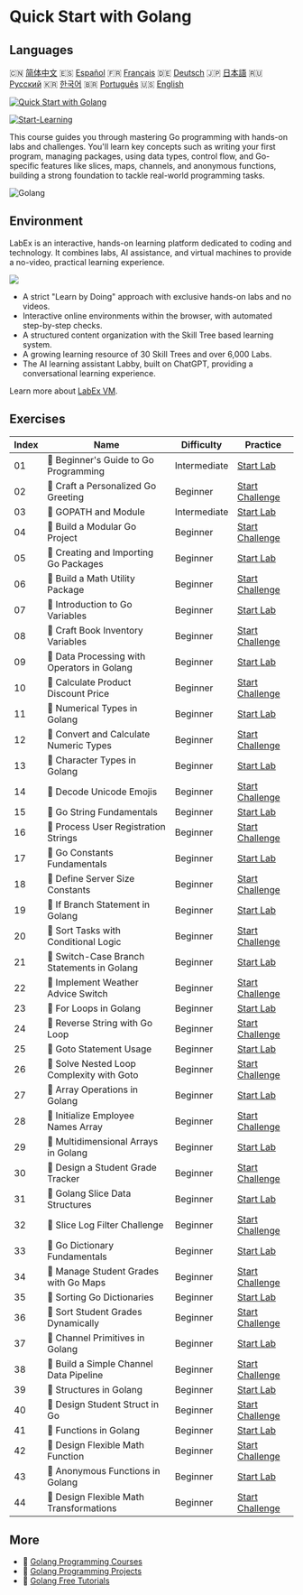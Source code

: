 # Quick Start with Golang

## Languages

🇨🇳 [简体中文](README_zh.md) 🇪🇸 [Español](README_es.md) 🇫🇷 [Français](README_fr.md) 🇩🇪 [Deutsch](README_de.md) 🇯🇵 [日本語](README_ja.md) 🇷🇺 [Русский](README_ru.md) 🇰🇷 [한국어](README_ko.md) 🇧🇷 [Português](README_pt.md) 🇺🇸 [English](README.md) 

[![Quick Start with Golang](https://cover-creator.labex.io/quick-start-with-go.png)](https://labex.io/courses/quick-start-with-go)

[![Start-Learning](https://img.shields.io/badge/Start-Learning-whitesmoke?style=for-the-badge)](https://labex.io/courses/quick-start-with-go)

This course guides you through mastering Go programming with hands-on labs and challenges. You'll learn key concepts such as writing your first program, managing packages, using data types, control flow, and Go-specific features like slices, maps, channels, and anonymous functions, building a strong foundation to tackle real-world programming tasks.

![Golang](https://img.shields.io/badge/Golang-whitesmoke?style=for-the-badge&logo=golang)


## Environment

LabEx is an interactive, hands-on learning platform dedicated to coding and technology. It combines labs, AI assistance, and virtual machines to provide a no-video, practical learning experience.

![](https://tutorial-screenshot.getvm.io/images/vm-1725247253.png)

- A strict "Learn by Doing" approach with exclusive hands-on labs and no videos.
- Interactive online environments within the browser, with automated step-by-step checks.
- A structured content organization with the Skill Tree based learning system.
- A growing learning resource of 30 Skill Trees and over 6,000 Labs.
- The AI learning assistant Labby, built on ChatGPT, providing a conversational learning experience.

Learn more about [LabEx VM](https://support.labex.io/using-labex/virtual-machine).

## Exercises

|   Index | Name                                        | Difficulty   | Practice                                                                                                                  |
|---------|---------------------------------------------|--------------|---------------------------------------------------------------------------------------------------------------------------|
|      01 | 📖 Beginner's Guide to Go Programming       | Intermediate | <a target='_blank' href='https://labex.io/tutorials/go-beginner-s-guide-to-go-programming-149062'>Start Lab</a>           |
|      02 | 🎯 Craft a Personalized Go Greeting         | Beginner     | <a target='_blank' href='https://labex.io/tutorials/go-craft-a-personalized-go-greeting-435633'>Start Challenge</a>       |
|      03 | 📖 GOPATH and Module                        | Intermediate | <a target='_blank' href='https://labex.io/tutorials/go-gopath-and-module-149063'>Start Lab</a>                            |
|      04 | 🎯 Build a Modular Go Project               | Beginner     | <a target='_blank' href='https://labex.io/tutorials/go-build-a-modular-go-project-435640'>Start Challenge</a>             |
|      05 | 📖 Creating and Importing Go Packages       | Beginner     | <a target='_blank' href='https://labex.io/tutorials/go-creating-and-importing-go-packages-149064'>Start Lab</a>           |
|      06 | 🎯 Build a Math Utility Package             | Beginner     | <a target='_blank' href='https://labex.io/tutorials/go-build-a-math-utility-package-435676'>Start Challenge</a>           |
|      07 | 📖 Introduction to Go Variables             | Beginner     | <a target='_blank' href='https://labex.io/tutorials/go-introduction-to-go-variables-149065'>Start Lab</a>                 |
|      08 | 🎯 Craft Book Inventory Variables           | Beginner     | <a target='_blank' href='https://labex.io/tutorials/go-craft-book-inventory-variables-435684'>Start Challenge</a>         |
|      09 | 📖 Data Processing with Operators in Golang | Beginner     | <a target='_blank' href='https://labex.io/tutorials/go-data-processing-with-operators-in-golang-149066'>Start Lab</a>     |
|      10 | 🎯 Calculate Product Discount Price         | Beginner     | <a target='_blank' href='https://labex.io/tutorials/calculate-product-discount-price-435694'>Start Challenge</a>          |
|      11 | 📖 Numerical Types in Golang                | Beginner     | <a target='_blank' href='https://labex.io/tutorials/go-numerical-types-in-golang-149067'>Start Lab</a>                    |
|      12 | 🎯 Convert and Calculate Numeric Types      | Beginner     | <a target='_blank' href='https://labex.io/tutorials/convert-and-calculate-numeric-types-435824'>Start Challenge</a>       |
|      13 | 📖 Character Types in Golang                | Beginner     | <a target='_blank' href='https://labex.io/tutorials/go-character-types-in-golang-149068'>Start Lab</a>                    |
|      14 | 🎯 Decode Unicode Emojis                    | Beginner     | <a target='_blank' href='https://labex.io/tutorials/go-decode-unicode-emojis-435852'>Start Challenge</a>                  |
|      15 | 📖 Go String Fundamentals                   | Beginner     | <a target='_blank' href='https://labex.io/tutorials/go-go-string-fundamentals-149069'>Start Lab</a>                       |
|      16 | 🎯 Process User Registration Strings        | Beginner     | <a target='_blank' href='https://labex.io/tutorials/go-process-user-registration-strings-436083'>Start Challenge</a>      |
|      17 | 📖 Go Constants Fundamentals                | Beginner     | <a target='_blank' href='https://labex.io/tutorials/go-go-constants-fundamentals-149070'>Start Lab</a>                    |
|      18 | 🎯 Define Server Size Constants             | Beginner     | <a target='_blank' href='https://labex.io/tutorials/go-define-server-size-constants-436400'>Start Challenge</a>           |
|      19 | 📖 If Branch Statement in Golang            | Beginner     | <a target='_blank' href='https://labex.io/tutorials/go-if-branch-statement-in-golang-149071'>Start Lab</a>                |
|      20 | 🎯 Sort Tasks with Conditional Logic        | Beginner     | <a target='_blank' href='https://labex.io/tutorials/go-sort-tasks-with-conditional-logic-436418'>Start Challenge</a>      |
|      21 | 📖 Switch-Case Branch Statements in Golang  | Beginner     | <a target='_blank' href='https://labex.io/tutorials/go-switch-case-branch-statements-in-golang-149072'>Start Lab</a>      |
|      22 | 🎯 Implement Weather Advice Switch          | Beginner     | <a target='_blank' href='https://labex.io/tutorials/go-implement-weather-advice-switch-436449'>Start Challenge</a>        |
|      23 | 📖 For Loops in Golang                      | Beginner     | <a target='_blank' href='https://labex.io/tutorials/go-for-loops-in-golang-149073'>Start Lab</a>                          |
|      24 | 🎯 Reverse String with Go Loop              | Beginner     | <a target='_blank' href='https://labex.io/tutorials/go-reverse-string-with-go-loop-436520'>Start Challenge</a>            |
|      25 | 📖 Goto Statement Usage                     | Beginner     | <a target='_blank' href='https://labex.io/tutorials/go-goto-statement-usage-149074'>Start Lab</a>                         |
|      26 | 🎯 Solve Nested Loop Complexity with Goto   | Beginner     | <a target='_blank' href='https://labex.io/tutorials/go-solve-nested-loop-complexity-with-goto-436529'>Start Challenge</a> |
|      27 | 📖 Array Operations in Golang               | Beginner     | <a target='_blank' href='https://labex.io/tutorials/go-array-operations-in-golang-149075'>Start Lab</a>                   |
|      28 | 🎯 Initialize Employee Names Array          | Beginner     | <a target='_blank' href='https://labex.io/tutorials/go-initialize-employee-names-array-436643'>Start Challenge</a>        |
|      29 | 📖 Multidimensional Arrays in Golang        | Beginner     | <a target='_blank' href='https://labex.io/tutorials/go-multidimensional-arrays-in-golang-149076'>Start Lab</a>            |
|      30 | 🎯 Design a Student Grade Tracker           | Beginner     | <a target='_blank' href='https://labex.io/tutorials/go-design-a-student-grade-tracker-436649'>Start Challenge</a>         |
|      31 | 📖 Golang Slice Data Structures             | Beginner     | <a target='_blank' href='https://labex.io/tutorials/go-golang-slice-data-structures-149077'>Start Lab</a>                 |
|      32 | 🎯 Slice Log Filter Challenge               | Beginner     | <a target='_blank' href='https://labex.io/tutorials/go-slice-log-filter-challenge-436686'>Start Challenge</a>             |
|      33 | 📖 Go Dictionary Fundamentals               | Beginner     | <a target='_blank' href='https://labex.io/tutorials/go-go-dictionary-fundamentals-149080'>Start Lab</a>                   |
|      34 | 🎯 Manage Student Grades with Go Maps       | Beginner     | <a target='_blank' href='https://labex.io/tutorials/go-manage-student-grades-with-go-maps-436735'>Start Challenge</a>     |
|      35 | 📖 Sorting Go Dictionaries                  | Beginner     | <a target='_blank' href='https://labex.io/tutorials/go-sorting-go-dictionaries-149095'>Start Lab</a>                      |
|      36 | 🎯 Sort Student Grades Dynamically          | Beginner     | <a target='_blank' href='https://labex.io/tutorials/go-sort-student-grades-dynamically-437203'>Start Challenge</a>        |
|      37 | 📖 Channel Primitives in Golang             | Beginner     | <a target='_blank' href='https://labex.io/tutorials/go-channel-primitives-in-golang-149096'>Start Lab</a>                 |
|      38 | 🎯 Build a Simple Channel Data Pipeline     | Beginner     | <a target='_blank' href='https://labex.io/tutorials/go-build-a-simple-channel-data-pipeline-437199'>Start Challenge</a>   |
|      39 | 📖 Structures in Golang                     | Beginner     | <a target='_blank' href='https://labex.io/tutorials/go-structures-in-golang-149097'>Start Lab</a>                         |
|      40 | 🎯 Design Student Struct in Go              | Beginner     | <a target='_blank' href='https://labex.io/tutorials/go-design-student-struct-in-go-437202'>Start Challenge</a>            |
|      41 | 📖 Functions in Golang                      | Beginner     | <a target='_blank' href='https://labex.io/tutorials/go-functions-in-golang-149098'>Start Lab</a>                          |
|      42 | 🎯 Design Flexible Math Function            | Beginner     | <a target='_blank' href='https://labex.io/tutorials/go-design-flexible-math-function-437200'>Start Challenge</a>          |
|      43 | 📖 Anonymous Functions in Golang            | Beginner     | <a target='_blank' href='https://labex.io/tutorials/go-anonymous-functions-in-golang-149099'>Start Lab</a>                |
|      44 | 🎯 Design Flexible Math Transformations     | Beginner     | <a target='_blank' href='https://labex.io/tutorials/go-design-flexible-math-transformations-437201'>Start Challenge</a>   |

## More

- 🔗 [Golang Programming Courses](https://github.com/labex-labs/awesome-programming-courses)
- 🔗 [Golang Programming Projects](https://github.com/labex-labs/awesome-programming-projects)
- 🔗 [Golang Free Tutorials](https://github.com/labex-labs/go-free-tutorials)

